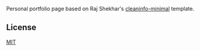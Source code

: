 Personal portfolio page based on Raj Shekhar's [cleaninfo-minimal](https://github.com/rjshkhr/cleanfolio-minimal) template.

## License

[MIT](https://choosealicense.com/licenses/mit/)
